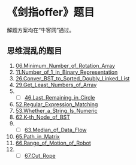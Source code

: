 # 《剑指offer》题目

解题方案均在“牛客网”通过。

## 思维混乱的题目

1. [06.Minimum_Number_of_Rotation_Array](06.Minimum_Number_of_Rotation_Array.cpp)
2. [11.Number_of_1_in_Binary_Representation](11.Number_of_1_in_Binary_Representation.cpp)
3. [26.Conver_BST_to_Sorted_Doubly_Linked_List](26.Conver_BST_to_Sorted_Doubly_Linked_List.cpp)
4. [29.Get_Least_Numbers_of_Array](29.Get_Least_Numbers_of_Array.cpp)
5. - [ ] [46.Last_Remaining_in_Circle](46.Last_Remaining_in_Circle.cpp)
6. [52.Regular_Expression_Matching](52.Regular_Expression_Matching.cpp)
7. [53.Whether_a_String_Is_Numeric](53.Whether_a_String_Is_Numeric.cpp)
8. [62.K-th_Node_of_BST](62.K-th_Node_of_BST.cpp)
9. - [ ] [63.Median_of_Data_Flow](63.Median_of_Data_Flow.cpp)
10. [65.Path_in_Matrix](65.Path_in_Matrix.cpp)
11. [66.Range_of_Motion_of_Robot](66.Range_of_Motion_of_Robot.cpp)
12. - [ ] [67.Cut_Rope](67.Cut_Rope.cpp)
